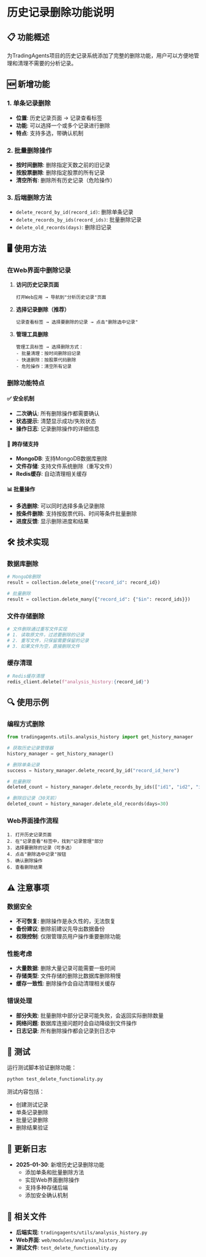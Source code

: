 # 历史记录删除功能说明

## 📋 功能概述

为TradingAgents项目的历史记录系统添加了完整的删除功能，用户可以方便地管理和清理不需要的分析记录。

## 🆕 新增功能

### 1. 单条记录删除
- **位置**: 历史记录页面 → 记录查看标签
- **功能**: 可以选择一个或多个记录进行删除
- **特点**: 支持多选，带确认机制

### 2. 批量删除操作
- **按时间删除**: 删除指定天数之前的旧记录
- **按股票删除**: 删除指定股票的所有记录
- **清空所有**: 删除所有历史记录（危险操作）

### 3. 后端删除方法
- `delete_record_by_id(record_id)`: 删除单条记录
- `delete_records_by_ids(record_ids)`: 批量删除记录
- `delete_old_records(days)`: 删除旧记录

## 🖥️ 使用方法

### 在Web界面中删除记录

1. **访问历史记录页面**
   ```
   打开Web应用 → 导航到"分析历史记录"页面
   ```

2. **选择记录删除（推荐）**
   ```
   记录查看标签 → 选择要删除的记录 → 点击"删除选中记录"
   ```

3. **管理工具删除**
   ```
   管理工具标签 → 选择删除方式：
   - 批量清理：按时间删除旧记录
   - 快速删除：按股票代码删除
   - 危险操作：清空所有记录
   ```

### 删除功能特点

#### ✅ 安全机制
- **二次确认**: 所有删除操作都需要确认
- **状态提示**: 清楚显示成功/失败状态
- **操作日志**: 记录删除操作的详细信息

#### 🔄 跨存储支持
- **MongoDB**: 支持MongoDB数据库删除
- **文件存储**: 支持文件系统删除（重写文件）
- **Redis缓存**: 自动清理相关缓存

#### 📊 批量操作
- **多选删除**: 可以同时选择多条记录删除
- **按条件删除**: 支持按股票代码、时间等条件批量删除
- **进度反馈**: 显示删除进度和结果

## 🛠️ 技术实现

### 数据库删除
```python
# MongoDB删除
result = collection.delete_one({"record_id": record_id})

# 批量删除
result = collection.delete_many({"record_id": {"$in": record_ids}})
```

### 文件存储删除
```python
# 文件删除通过重写文件实现
# 1. 读取原文件，过滤要删除的记录
# 2. 重写文件，只保留需要保留的记录
# 3. 如果文件为空，直接删除文件
```

### 缓存清理
```python
# Redis缓存清理
redis_client.delete(f"analysis_history:{record_id}")
```

## 🔍 使用示例

### 编程方式删除
```python
from tradingagents.utils.analysis_history import get_history_manager

# 获取历史记录管理器
history_manager = get_history_manager()

# 删除单条记录
success = history_manager.delete_record_by_id("record_id_here")

# 批量删除
deleted_count = history_manager.delete_records_by_ids(["id1", "id2", "id3"])

# 删除旧记录（30天前）
deleted_count = history_manager.delete_old_records(days=30)
```

### Web界面操作流程
```
1. 打开历史记录页面
2. 在"记录查看"标签中，找到"记录管理"部分
3. 选择要删除的记录（可多选）
4. 点击"删除选中记录"按钮
5. 确认删除操作
6. 查看删除结果
```

## ⚠️ 注意事项

### 数据安全
- **不可恢复**: 删除操作是永久性的，无法恢复
- **备份建议**: 删除前建议先导出数据备份
- **权限控制**: 仅限管理员用户操作重要删除功能

### 性能考虑
- **大量数据**: 删除大量记录可能需要一些时间
- **存储类型**: 文件存储的删除比数据库删除稍慢
- **缓存一致性**: 删除操作会自动清理相关缓存

### 错误处理
- **部分失败**: 批量删除中部分记录可能失败，会返回实际删除数量
- **网络问题**: 数据库连接问题时会自动降级到文件操作
- **日志记录**: 所有删除操作都会记录到日志中

## 🧪 测试

运行测试脚本验证删除功能：
```bash
python test_delete_functionality.py
```

测试内容包括：
- 创建测试记录
- 单条记录删除
- 批量记录删除
- 删除结果验证

## 📝 更新日志

- **2025-01-30**: 新增历史记录删除功能
  - 添加单条和批量删除方法
  - 实现Web界面删除操作
  - 支持多种存储后端
  - 添加安全确认机制

## 🔗 相关文件

- **后端实现**: `tradingagents/utils/analysis_history.py`
- **Web界面**: `web/modules/analysis_history.py`
- **测试文件**: `test_delete_functionality.py`
